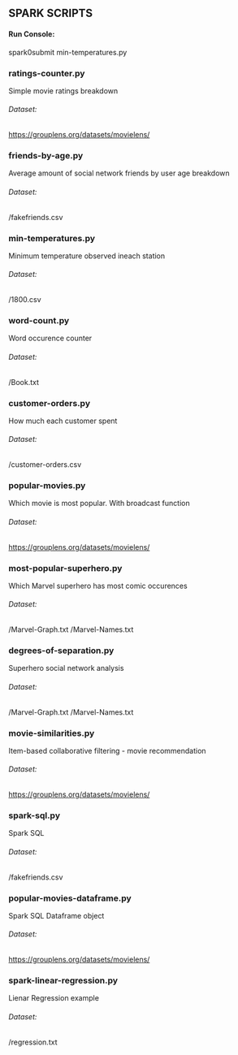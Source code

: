 ## SPARK SCRIPTS

#### Run Console:
spark0submit min-temperatures.py

### ratings-counter.py

Simple movie ratings breakdown 

###### Dataset:
https://grouplens.org/datasets/movielens/

### friends-by-age.py

Average amount of social network friends by user age breakdown

###### Dataset:
/fakefriends.csv

### min-temperatures.py

Minimum temperature observed ineach station

###### Dataset:
/1800.csv


### word-count.py

Word occurence counter 

###### Dataset:
/Book.txt


### customer-orders.py

How much each customer spent

###### Dataset:
/customer-orders.csv

### popular-movies.py

Which movie is most popular. With broadcast function

###### Dataset:
https://grouplens.org/datasets/movielens/


### most-popular-superhero.py

Which Marvel superhero has most comic occurences

###### Dataset:
/Marvel-Graph.txt
/Marvel-Names.txt

### degrees-of-separation.py

Superhero social network analysis

###### Dataset:
/Marvel-Graph.txt
/Marvel-Names.txt


### movie-similarities.py

Item-based collaborative filtering - movie recommendation


###### Dataset:
https://grouplens.org/datasets/movielens/

### spark-sql.py

Spark SQL 


###### Dataset:
/fakefriends.csv

### popular-movies-dataframe.py

Spark SQL Dataframe object


###### Dataset:
https://grouplens.org/datasets/movielens/


### spark-linear-regression.py

Lienar Regression example

###### Dataset:
/regression.txt
